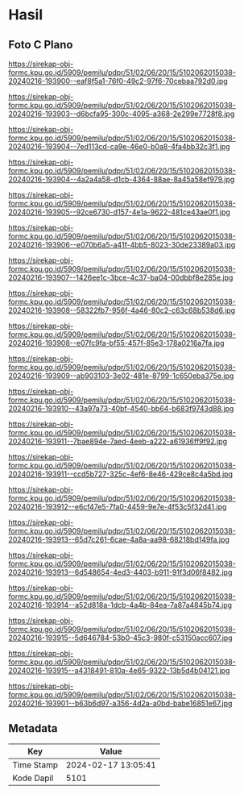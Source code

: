 # Hasil

## Foto C Plano

https://sirekap-obj-formc.kpu.go.id/5909/pemilu/pdpr/51/02/06/20/15/5102062015038-20240216-193900--eaf8f5a1-76f0-49c2-97f6-70cebaa792d0.jpg

https://sirekap-obj-formc.kpu.go.id/5909/pemilu/pdpr/51/02/06/20/15/5102062015038-20240216-193903--d6bcfa95-300c-4095-a368-2e299e7728f8.jpg

https://sirekap-obj-formc.kpu.go.id/5909/pemilu/pdpr/51/02/06/20/15/5102062015038-20240216-193904--7ed113cd-ca9e-46e0-b0a8-4fa4bb32c3f1.jpg

https://sirekap-obj-formc.kpu.go.id/5909/pemilu/pdpr/51/02/06/20/15/5102062015038-20240216-193904--4a2a4a58-d1cb-4364-88ae-8a45a58ef979.jpg

https://sirekap-obj-formc.kpu.go.id/5909/pemilu/pdpr/51/02/06/20/15/5102062015038-20240216-193905--92ce6730-d157-4e1a-9622-481ce43ae0f1.jpg

https://sirekap-obj-formc.kpu.go.id/5909/pemilu/pdpr/51/02/06/20/15/5102062015038-20240216-193906--e070b6a5-a41f-4bb5-8023-30de23389a03.jpg

https://sirekap-obj-formc.kpu.go.id/5909/pemilu/pdpr/51/02/06/20/15/5102062015038-20240216-193907--1426ee1c-3bce-4c37-ba04-00dbbf8e285e.jpg

https://sirekap-obj-formc.kpu.go.id/5909/pemilu/pdpr/51/02/06/20/15/5102062015038-20240216-193908--58322fb7-956f-4a46-80c2-c63c68b538d6.jpg

https://sirekap-obj-formc.kpu.go.id/5909/pemilu/pdpr/51/02/06/20/15/5102062015038-20240216-193908--e07fc9fa-bf55-457f-85e3-178a0216a7fa.jpg

https://sirekap-obj-formc.kpu.go.id/5909/pemilu/pdpr/51/02/06/20/15/5102062015038-20240216-193909--ab903103-3e02-481e-8799-1c650eba375e.jpg

https://sirekap-obj-formc.kpu.go.id/5909/pemilu/pdpr/51/02/06/20/15/5102062015038-20240216-193910--43a97a73-40bf-4540-bb64-b683f9743d88.jpg

https://sirekap-obj-formc.kpu.go.id/5909/pemilu/pdpr/51/02/06/20/15/5102062015038-20240216-193911--7bae894e-7aed-4eeb-a222-a61936ff9f92.jpg

https://sirekap-obj-formc.kpu.go.id/5909/pemilu/pdpr/51/02/06/20/15/5102062015038-20240216-193911--ccd5b727-325c-4ef6-8e46-429ce8c4a5bd.jpg

https://sirekap-obj-formc.kpu.go.id/5909/pemilu/pdpr/51/02/06/20/15/5102062015038-20240216-193912--e6cf47e5-7fa0-4459-9e7e-4f53c5f32d41.jpg

https://sirekap-obj-formc.kpu.go.id/5909/pemilu/pdpr/51/02/06/20/15/5102062015038-20240216-193913--65d7c261-6cae-4a8a-aa98-68218bd149fa.jpg

https://sirekap-obj-formc.kpu.go.id/5909/pemilu/pdpr/51/02/06/20/15/5102062015038-20240216-193913--6d548654-4ed3-4403-b911-91f3d06f8482.jpg

https://sirekap-obj-formc.kpu.go.id/5909/pemilu/pdpr/51/02/06/20/15/5102062015038-20240216-193914--a52d818a-1dcb-4a4b-84ea-7a87a4845b74.jpg

https://sirekap-obj-formc.kpu.go.id/5909/pemilu/pdpr/51/02/06/20/15/5102062015038-20240216-193915--5d646784-53b0-45c3-980f-c53150acc607.jpg

https://sirekap-obj-formc.kpu.go.id/5909/pemilu/pdpr/51/02/06/20/15/5102062015038-20240216-193915--a4318491-810a-4e65-9322-13b5d4b04121.jpg

https://sirekap-obj-formc.kpu.go.id/5909/pemilu/pdpr/51/02/06/20/15/5102062015038-20240216-193901--b63b6d97-a356-4d2a-a0bd-babe16851e67.jpg


## Metadata

| Key        | Value               |
| ---------- | ------------------- |
| Time Stamp | 2024-02-17 13:05:41 |
| Kode Dapil | 5101                |



